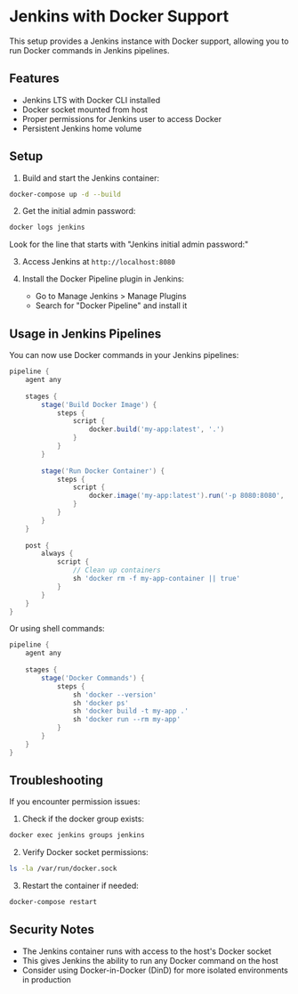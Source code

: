 # Jenkins with Docker Support

This setup provides a Jenkins instance with Docker support, allowing you to run Docker commands in Jenkins pipelines.

## Features

- Jenkins LTS with Docker CLI installed
- Docker socket mounted from host
- Proper permissions for Jenkins user to access Docker
- Persistent Jenkins home volume

## Setup

1. Build and start the Jenkins container:
```bash
docker-compose up -d --build
```

2. Get the initial admin password:
```bash
docker logs jenkins
```
Look for the line that starts with "Jenkins initial admin password:"

3. Access Jenkins at `http://localhost:8080`

4. Install the Docker Pipeline plugin in Jenkins:
   - Go to Manage Jenkins > Manage Plugins
   - Search for "Docker Pipeline" and install it

## Usage in Jenkins Pipelines

You can now use Docker commands in your Jenkins pipelines:

```groovy
pipeline {
    agent any
    
    stages {
        stage('Build Docker Image') {
            steps {
                script {
                    docker.build('my-app:latest', '.')
                }
            }
        }
        
        stage('Run Docker Container') {
            steps {
                script {
                    docker.image('my-app:latest').run('-p 8080:8080', '--name my-app-container')
                }
            }
        }
    }
    
    post {
        always {
            script {
                // Clean up containers
                sh 'docker rm -f my-app-container || true'
            }
        }
    }
}
```

Or using shell commands:

```groovy
pipeline {
    agent any
    
    stages {
        stage('Docker Commands') {
            steps {
                sh 'docker --version'
                sh 'docker ps'
                sh 'docker build -t my-app .'
                sh 'docker run --rm my-app'
            }
        }
    }
}
```

## Troubleshooting

If you encounter permission issues:

1. Check if the docker group exists:
```bash
docker exec jenkins groups jenkins
```

2. Verify Docker socket permissions:
```bash
ls -la /var/run/docker.sock
```

3. Restart the container if needed:
```bash
docker-compose restart
```

## Security Notes

- The Jenkins container runs with access to the host's Docker socket
- This gives Jenkins the ability to run any Docker command on the host
- Consider using Docker-in-Docker (DinD) for more isolated environments in production 